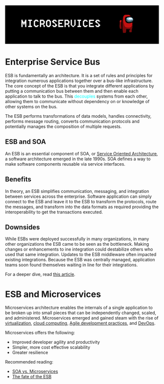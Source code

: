 ![Microservices](./static/microservices_title.png)

# Enterprise Service Bus

ESB is fundamentally an architecture. It is a set of rules and principles for integration numerous applications together over a bus-like infrastructure. The core concept of the ESB is that you integrate different applications by putting a communication bus between them and then enable each application to talk to the bus. This <span style="color: cyan">decouples</span> systems from each other, allowing them to communicate without dependency on or knowledge of other systems on the bus.

The ESB performs transformations of data models, handles connectivity, performs message routing, converts communication protocols and potentially manages the composition of multiple requests.

## ESB and SOA

An ESB is an essential component of SOA, or [Service Oriented Architecture](https://en.wikipedia.org/wiki/Service-oriented_architecture), a software architecture emerged in the late 1990s. SOA defines a way to make software components reusable via service interfaces.

## Benefits

In theory, an ESB simplifies communication, messaging, and integration between services across the enterprise. Software application can simply connect to the ESB and leave it to the ESB to transform the protocols, route the messages, and transform into the data formats as required providing the interoperability to get the transactions executed.

## Downsides

While ESBs were deployed successfully in many organizations, in many other organizations the ESB came to be seen as the bottleneck. Making changes or enhancements to ine integration could destabilize others who used that same integration. Updates to the ESB middleware often impacted existing integrations.
Because the ESB was centrally managed, application teams soon found themselves waiting in line for their integrations.

For a deeper dive, read [this article](https://developer.ibm.com/articles/cl-lightweight-integration-1/).

# ESB and Microservices

Microservices architecture enables the internals of a single application to be broken up into small pieces that can be independently changed, scaled, and administered. Microservices emerged and gained steam with the rise of [virtualization](https://www.redhat.com/en/topics/virtualization/what-is-virtualization), [cloud computing](https://www.redhat.com/en/topics/cloud), [Agile development practices](https://www.atlassian.com/agile), and [DevOps](https://www.redhat.com/en/topics/devops).

Microservices offers the following:

- Improved developer agility and productivity
- Simpler, more cost effective scalability
- Greater resilience

Recommended reading:
- [SOA vs. Microservices](https://www.ibm.com/cloud/blog/soa-vs-microservices)
- [The fate of the ESB](https://developer.ibm.com/articles/cl-lightweight-integration-1/)